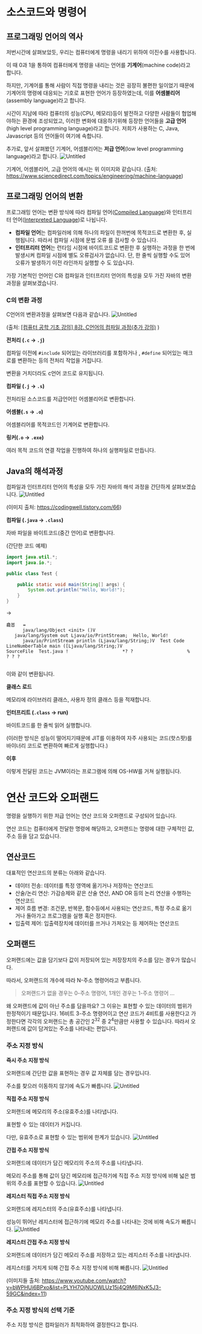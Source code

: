 # 소스코드와 명령어

## 프로그래밍 언어의 역사

저번시간에 살펴보았듯, 우리는 컴퓨터에게 명령을 내리기 위하여 이진수를 사용합니다.

이 때 0과 1을 통하여 컴퓨터에게 명령을 내리는 언어를 **기계어**(machine code)라고 합니다.

하지만, 기계어를 통해 사람이 직접 명령을 내리는 것은 굉장히 불편한 일이었기 때문에 기계어의 명령에 대응되는 기호로 표현한 언어가 등장하였는데, 이를 **어셈블리어**(assembly language)라고 합니다.

시간이 지남에 따라 컴퓨터의 성능(CPU, 메모리)등이 발전하고 다양한 사람들이 협업해야하는 환경에 조성되었고, 이러한 변화에 대응하기위해 등장한 언어들을 **고급 언어**(high level programming language)라고 합니다. 저희가 사용하는 C, Java, Javascript 등의 언어들이 여기에 속합니다.

추가로, 앞서 살펴봤던 기계어, 어셈블리어는 **저급 언어**(low level programming language)라고 합니다.
![Untitled](https://github.com/Invidam/self-learning-comp-archi/assets/71889359/0da220ad-9dcb-4d50-97ca-cb0296087406)

기계어, 어셈블리어, 고급 언어의 예시는 위 이미지와 같습니다. (출처: https://www.sciencedirect.com/topics/engineering/machine-language) 

## 프로그래밍 언어의 변환

프로그래밍 언어는 변환 방식에 따라 컴파일 언어([Compiled Language](https://en.wikipedia.org/wiki/Compiled_language))와 인터프리터 언어([Interpreted Language](https://en.wikipedia.org/wiki/Interpreter_(computing)))로 나뉩니다.

- **컴파일 언어**는 컴파일러에 의해 하나의 파일이 한꺼번에 목적코드로 변환한 후, 실행됩니다. 따라서 컴파일 시점에 문법 오류 를 검사할 수 있습니다.
- **인터프리터 언어**는 런타임 시점에 바이트코드로 변환한 후 실행하는 과정을 한 번에 발생시켜 컴파일 시점에 별도 오류검사가 없습니다. 단, 한 줄씩 실행할 수도 있어 오류가 발생하기 이전 라인까지 실행할 수 도 있습니다.

가장 기본적인 언어인 C와 컴파일과 인터프리터 언어의 특성을 모두 가진 자바의 변환 과정을 살펴보겠습니다.

### C의 변환 과정

C언어의 변환과정을 살펴보면 다음과 같습니다.
![Untitled](https://github.com/Invidam/self-learning-comp-archi/assets/71889359/b2071868-3c20-495f-a53b-9ba40cbe5522)


(출처: [[컴퓨터 공학 기초 강의] 8강. C언어의 컴파일 과정(추가 강의)](https://www.youtube.com/watch?v=MYKFLepF1UM&list=PLYH7OjNUOWLUz15j4Q9M6INxK5J3-59GC&index=10) )

**전처리 (`.c` → `.j`)**

컴파일 이전에  `#include` 되어있는 라이브러리를 포함하거나 , `#define` 되어있는 매크로를 변환하는 등의 전처리 작업을 거칩니다.

변환을 거치더라도 c언어 코드로 유지됩니다.

**컴파일 (`.j` → `.s`)** 

전처리된 소스코드를 저급언어인 어셈블리어로 변환합니다.

**어셈블(`.s` → `.o`)**

어셈블리어를 목적코드인 기계어로 변환합니다.

**링커(`.o` → `.exe`)**

여러 목적 코드의 연결 작업을 진행하여 하나의 실행파일로 만듭니다.

## Java의 해석과정

컴파일과 인터프리터 언어의 특성을 모두 가진 자바의 해석 과정을 간단하게 살펴보겠습니다.
![Untitled](https://github.com/Invidam/self-learning-comp-archi/assets/71889359/154f7ea4-2e20-40a0-b116-ed867a0c3324)

(이미지 출처: https://codingwell.tistory.com/66)

**컴파일 (`.java` → `.class`)**

자바 파일을 바이트코드(중간 언어)로 변환합니다.

(간단한 코드 예제)
```java
import java.util.*;
import java.io.*;

public class Test {

	public static void main(String[] args) {
		System.out.println("Hello, World!");
	}
}
```

→

```bytecode
龕봅   = 
      java/lang/Object <init> ()V	  	 
   java/lang/System out Ljava/io/PrintStream;  Hello, World!
      java/io/PrintStream println (Ljava/lang/String;)V  Test Code LineNumberTable main ([Ljava/lang/String;)V 
SourceFile 	Test.java !                    *? ?            	       %     	? ? ?       
      	      
```

이와 같이 변환됩니다. 

**클래스 로드**

메모리에 라이브러리 클래스, 사용자 정의 클래스 등을 적재합니다.

**인터프리트 (`.class` → run)**

바이트코드를 한 줄씩 읽어 실행합니다.

(이러한 방식은 성능이 떨어지기때문에 JIT를 이용하여 자주 사용되는 코드(핫스팟)를 바이너리 코드로 변환하여 빠르게 실행합니다.)

**이후**

이렇게 전달된 코드는 JVM이라는 프로그램에 의해 OS-HW를 거쳐 실행됩니다.



# 연산 코드와 오퍼랜드

명령을 실행하기 위한 저급 언어는 연산 코드와 오퍼랜드로 구성되어 있습니다.

연산 코드는 컴퓨터에게 전달한 명령에 해당하고, 오퍼랜드는 명령에 대한 구체적인 값, 주소 등을 담고 있습니다.

## **연산코드**

대표적인 연산코드의 분류는 아래와 같습니다.

- 데이터 전송: 데이터를 특정 영역에 옮기거나 저장하는 연산코드
- 산술/논리 연산: 가감승제와 같은 산술 연산, AND OR 등의 논리 연산을 수행하는 연산코드
- 제어 흐름 변경: 조건문, 반복문, 함수등에서 사용되는 연산코드, 특정 주소로 옮기거나 돌아가고 프로그램을 실행 혹은 정지한다.
- 입출력 제어: 입출력장치에 데이터를 쓰거나 가져오는 등 제어하는 연산코드

## **오퍼랜드**

오퍼랜드에는 값을 담기보다 값이 저장되어 있는 저장장치의 주소를 담는 경우가 많습니다.

따라서, 오퍼랜드의 개수에 따라 N-주소 명령어라고 부릅니다.

> 오퍼랜드가 없을 경우는 0-주소 명령어, 1개인 경우는 1-주소 명령어 …
> 

왜 오퍼랜드에 값이 아닌 주소를 담을까요? 그 이유는 표현할 수 있는 데이터의 범위가 한정적이기 때문입니다. 16비트 3-주소 명령어이고 연산 코드가 4비트를 사용한다고 가정한다면 각각의 오퍼랜드는 총 공간인 2<sup>32</sup> 중 2<sup>4</sup>만큼만 사용할 수 있습니다. 따라서 오퍼랜드에 값이 담겨있는 주소를 나타내는 편입니다.

### 주소 지정 방식

**즉시 주소 지정 방식**

오퍼랜드에 간단한 값을 표현하는 경우 값 자체를 담는 경우입니다.

주소를 찾으러 이동하지 않기에 속도가 빠릅니다.
![Untitled](https://github.com/Invidam/self-learning-comp-archi/assets/71889359/e05ba669-29de-4367-9493-789e7daa39e1)

**직접 주소 지정 방식**

오퍼랜드에 메모리의 주소(유효주소)를 나타냅니다.

표현할 수 있는 데이터가 커집니다.

다만, 유효주소로 표현할 수 있는 범위에 한계가 있습니다.
![Untitled](https://github.com/Invidam/self-learning-comp-archi/assets/71889359/8e1dc566-deff-4a2c-bb7f-7eb1668f6294)

**간접 주소 지정 방식**

오퍼랜드에 데이터가 담긴 메모리의 주소의 주소를 나타냅니다.

메모리 주소를 통해 값이 담긴 메모리에 접근하기에 직접 주소 지정 방식에 비해 넓은 범위의 주소를 표현할 수 있습니다.
![Untitled](https://github.com/Invidam/self-learning-comp-archi/assets/71889359/c8438fe5-8a27-45e7-b7ca-27ccc504cb33)

**레지스터 직접 주소 지정 방식**

오퍼랜드에 레지스터의 주소(유효주소)를 나타냅니다.

성능이 뛰어난 레지스터에 접근하기에 메모리 주소를 나타내는 것에 비해 속도가 빠릅니다.
![Untitled](https://github.com/Invidam/self-learning-comp-archi/assets/71889359/e4c45ada-4cc3-4bd0-81ff-776cb0c381a2)

**레지스터 간접 주소 지정 방식**

오퍼랜드에 데이터가 담긴 메모리 주소를 저장하고 있는 레지스터 주소를 나타냅니다.

레지스터를 거치게 되해 간접 주소 지정 방식에 비해 빠릅니다.
![Untitled](https://github.com/Invidam/self-learning-comp-archi/assets/71889359/3be8a664-6e37-41f7-abd9-01d6ad29f5af)

(이미지들 출처: https://www.youtube.com/watch?v=bWPHUi6BPxo&list=PLYH7OjNUOWLUz15j4Q9M6INxK5J3-59GC&index=11)

### 주소 지정 방식의 선택 기준

주소 지정 방식은 컴파일러가 최적화하여 결정한다고 합니다.
